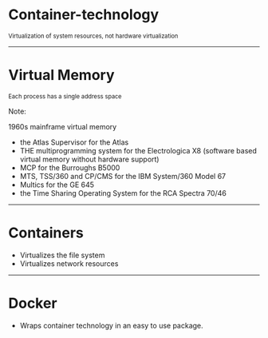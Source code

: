 # Container-technology

<small>Virtualization of system resources, not hardware virtualization</small>

---

# Virtual Memory

<small>Each process has a single address space</small>


Note:

1960s mainframe virtual memory

- the Atlas Supervisor for the Atlas
- THE multiprogramming system for the Electrologica X8 (software based virtual memory without hardware support)
- MCP for the Burroughs B5000
- MTS, TSS/360 and CP/CMS for the IBM System/360 Model 67
- Multics for the GE 645
- the Time Sharing Operating System for the RCA Spectra 70/46


---

# Containers

* Virtualizes the file system
* Virtualizes network resources


---

# Docker

* Wraps container technology in an easy to use package.
